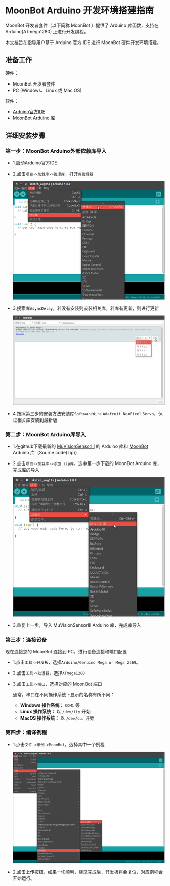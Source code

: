 MoonBot Arduino 开发环境搭建指南
============================

MoonBot 开发者套件（以下简称 MoonBot ）提供了 Arduino 库函数，支持在 Arduino(ATmega1280) 上进行开发编程。

本文档旨在指导用户基于 Arduino 官方 IDE 进行 MoonBot 硬件开发环境搭建。

## 准备工作

硬件：

- MoonBot 开发者套件
- PC (Windows、Linux 或 Mac OS)

软件：

- [Arduino官方IDE](https://www.arduino.cc/en/Main/Software?setlang=cn)
- MoonBot Arduino 库

## 详细安装步骤

### 第一步：MoonBot Arduino外部依赖库导入

- 1.启动Arduino官方IDE
- 2.点击`项目->加载库->管理库`，打开`库管理器`

    ![](../MoonBot_Mixly/images/arduino_lib_management_zh.png)

- 3.搜索库`AsyncDelay`，若没有安装则安装相关库，若库有更新，则进行更新

    ![](../MoonBot_Mixly/images/arduino_lib_download_zh.png)

- 4.按照第三步的安装方法安装库`SoftwareWire` `Adafruit_NeoPixel` `Servo`，保证相关库安装到最新版

### 第二步：MoonBot Arduino库导入

- 1.在github下载最新的 [MuVisionSensorIII](https://github.com/mu-opensource/MuVisionSensorIII/releases/latest) 的 Arduino 库和 [MoonBot](https://github.com/mu-opensource/MoonBot/releases/latest) Arduino 库（Source code(zip)）
- 2.点击`项目->加载库->添加.zip库`，选中第一步下载的 MoonBot Arduino 库，完成库的导入

    ![](./images/arduino_add_zip_library.png)

- 3.重复上一步，导入 MuVisionSensorIII Arduino 库，完成库导入

### 第三步：连接设备

现在连接您的 MoonBot 连接到 PC，进行设备连接和端口配置

- 1.点击`工具->开发板`，选择`Arduino/Genuino Mega or Mega 2569`。
- 2.点击`工具->处理器`，选择`ATmega1280`
- 3.点击`工具->端口`，选择对应的 MoonBot 端口

    通常，串口在不同操作系统下显示的名称有所不同：

    - **Windows 操作系统：** ``COM1`` 等
    - **Linux 操作系统：** 以 ``/dev/tty`` 开始
    - **MacOS 操作系统：** 以 ``/dev/cu.`` 开始

### 第四步：编译例程

- 1.点击`文件->示例->MoonBot`，选择其中一个例程

    ![](./images/arduino_open_examples.png)

- 2.点击上传按钮，如果一切顺利，烧录完成后，开发板将会复位，对应例程会开始运行。
